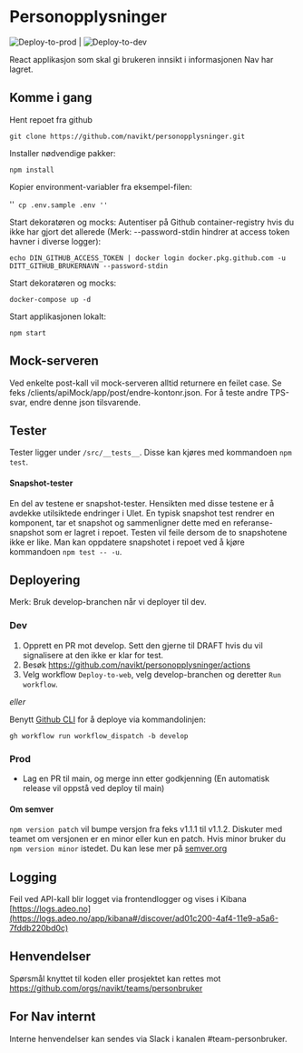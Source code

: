 # Personopplysninger

![Deploy-to-prod](https://github.com/navikt/personopplysninger/workflows/Deploy-to-prod/badge.svg) | ![Deploy-to-dev](https://github.com/navikt/personopplysninger/workflows/Deploy-to-dev/badge.svg)

React applikasjon som skal gi brukeren innsikt i informasjonen Nav har lagret.

## Komme i gang

Hent repoet fra github

`git clone https://github.com/navikt/personopplysninger.git`

Installer nødvendige pakker:

`npm install`

Kopier environment-variabler fra eksempel-filen:

''`
cp .env.sample .env
''`

Start dekoratøren og mocks:
Autentiser på Github container-registry hvis du ikke har gjort det allerede
(Merk: --password-stdin hindrer at access token havner i diverse logger):

`echo DIN_GITHUB_ACCESS_TOKEN | docker login docker.pkg.github.com -u DITT_GITHUB_BRUKERNAVN --password-stdin`

Start dekoratøren og mocks:

`docker-compose up -d`

Start applikasjonen lokalt:

`npm start`

## Mock-serveren

Ved enkelte post-kall vil mock-serveren alltid returnere en feilet case. Se feks
/clients/apiMock/app/post/endre-kontonr.json. For å teste andre TPS-svar, endre denne json tilsvarende.

## Tester

Tester ligger under `/src/__tests__`. Disse kan kjøres med kommandoen `npm test`.

#### Snapshot-tester

En del av testene er snapshot-tester. Hensikten med disse testene er å avdekke utilsiktede endringer i UIet. En typisk
snapshot test rendrer en komponent, tar et snapshot og sammenligner dette med en referanse-snapshot som er lagret i
repoet. Testen vil feile dersom de to snapshotene ikke er like. Man kan oppdatere snapshotet i repoet ved å kjøre
kommandoen `npm test -- -u`.

## Deployering

Merk: Bruk develop-branchen når vi deployer til dev.

### Dev

1. Opprett en PR mot develop. Sett den gjerne til DRAFT hvis du vil signalisere at den ikke er klar for test.
2. Besøk https://github.com/navikt/personopplysninger/actions
3. Velg workflow `Deploy-to-web`, velg develop-branchen og deretter `Run workflow`.

_eller_

Benytt [Github CLI](https://cli.github.com/) for å deploye via kommandolinjen:

`gh workflow run workflow_dispatch -b develop`

### Prod

- Lag en PR til main, og merge inn etter godkjenning (En automatisk release vil oppstå ved deploy til main)

#### Om semver

`npm version patch` vil bumpe versjon fra feks v1.1.1 til v1.1.2. Diskuter med teamet om versjonen er en minor eller kun en patch. Hvis minor bruker du `npm version minor` istedet. Du kan lese mer på [semver.org](https://semver.org/)

## Logging

Feil ved API-kall blir logget via frontendlogger og vises i Kibana<br>
[https://logs.adeo.no](https://logs.adeo.no/app/kibana#/discover/ad01c200-4af4-11e9-a5a6-7fddb220bd0c)

## Henvendelser

Spørsmål knyttet til koden eller prosjektet kan rettes mot https://github.com/orgs/navikt/teams/personbruker

## For Nav internt

Interne henvendelser kan sendes via Slack i kanalen #team-personbruker.
